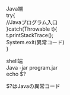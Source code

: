 Java端  
try{  
 //Javaプログラム入口  
}catch(Throwable t){  
  t.printStackTrace();  
  System.exit(異常コード)  
}  
  
shell端  
Java -jar program.jar  
echo $?  
  
$?はJavaの異常コード  
